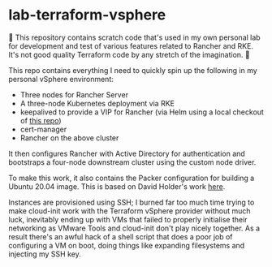 # lab-terraform-vsphere

🚨 This repository contains scratch code that's used in my own personal lab for development and test of various features related to Rancher and RKE.  It's not good quality Terraform code by any stretch of the imagination. 🚨

This repo contains everything I need to quickly spin up the following in my personal vSphere environment:

* Three nodes for Rancher Server
* A three-node Kubernetes deployment via RKE
* keepalived to provide a VIP for Rancher (via Helm using a local checkout of [this repo](https://github.com/janeczku/keepalived-ingress-vip.git))
* cert-manager
* Rancher on the above cluster

It then configures Rancher with Active Directory for authentication and bootstraps a four-node downstream cluster using the custom node driver.

To make this work, it also contains the Packer configuration for building a Ubuntu 20.04 image.  This is based on David Holder's work [here](https://github.com/David-VTUK/Rancher-Packer).

Instances are provisioned using SSH;  I burned far too much time trying to make cloud-init work with the Terraform vSphere provider without much luck, inevitably ending up with VMs that failed to properly initialise their networking as VMware Tools and cloud-init don't play nicely together.  As a result there's an awful hack of a shell script that does a poor job of configuring a VM on boot, doing things like expanding filesystems and injecting my SSH key.


